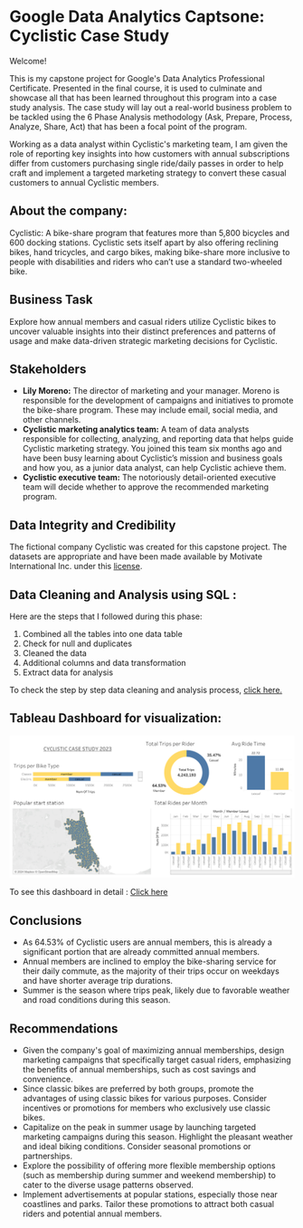 # Google Data Analytics Captsone: Cyclistic Case Study

Welcome!

This is my capstone project for Google's Data Analytics Professional Certificate. Presented in the final course, it is used to culminate and showcase all that has been learned throughout this program into a case study analysis. The case study will lay out a real-world business problem to be tackled using the 6 Phase Analysis methodology (Ask, Prepare, Process, Analyze, Share, Act) that has been a focal point of the program.

Working as a data analyst within Cyclistic's marketing team, I am given the role of reporting key insights into how customers with annual subscriptions differ from customers purchasing single ride/daily passes in order to help craft and implement a targeted marketing strategy to convert these casual customers to annual Cyclistic members. 

## About the company:
Cyclistic: A bike-share program that features more than 5,800 bicycles and 600 docking stations. Cyclistic sets itself apart by also offering reclining bikes, hand tricycles, and cargo bikes, making bike-share more inclusive to people with disabilities and riders who can’t use a standard two-wheeled bike.

## Business Task
Explore how annual members and casual riders utilize Cyclistic bikes to uncover valuable insights into their distinct preferences and patterns of usage and make data-driven strategic marketing decisions for Cyclistic.

## Stakeholders
* **Lily Moreno:** The director of marketing and your manager. Moreno is responsible for the development of campaigns and initiatives to promote the bike-share program. These may include email, social media, and other channels.
* **Cyclistic marketing analytics team:** A team of data analysts responsible for collecting, analyzing, and reporting data that helps guide Cyclistic marketing strategy. You joined this team six months ago and have been busy learning about Cyclistic’s mission and business goals and how you, as a junior data analyst, can help Cyclistic achieve them.
* **Cyclistic executive team:** The notoriously detail-oriented executive team will decide whether to approve the recommended marketing program.

## Data Integrity and Credibility
The fictional company Cyclistic was created for this capstone project. The datasets are appropriate and have been made available by Motivate International Inc. under this [license](https://divvybikes.com/data-license-agreement).

## Data Cleaning and Analysis using SQL :
Here are the steps that I followed during this phase:
1.  Combined all the tables into one data table
2.	Check for null and duplicates
3.	Cleaned the data
4.	Additional columns and data transformation
5.	Extract data for analysis

To check the step by step data cleaning and analysis process, [click here.](https://github.com/RitoChak/Google-Data-Analytics-Capstone-Complete-a-Case-Study/blob/c614eec25c20181a134dd8db92118e602d1e4fb7/Google%20Data%20Analytics%20Capstone%3A%20Complete%20a%20Case%20Study.md)

## Tableau Dashboard for visualization:

![CYCLISTIC_Dashboard](https://github.com/RitoChak/Google-Data-Analytics-Capstone-Complete-a-Case-Study/blob/main/TABLEAU/CYCLISTIC_DASHBOARD.png?raw=true)

To see this dashboard in detail : [Click here](https://public.tableau.com/views/CYCLISTICCASESTUDY2023/Dashboard2?:language=en-GB&:display_count=n&:origin=viz_share_link)


## Conclusions
* As 64.53% of Cyclistic users are annual members, this is already a significant portion that are already committed annual members.
* Annual members are inclined to employ the bike-sharing service for their daily commute, as the majority of their trips occur on weekdays and have shorter average trip durations.
* Summer is the season where trips peak, likely due to favorable weather and road conditions during this season.

## Recommendations
* Given the company's goal of maximizing annual memberships, design marketing campaigns that specifically target casual riders, emphasizing the benefits of annual memberships, such as cost savings and convenience.
* Since classic bikes are preferred by both groups, promote the advantages of using classic bikes for various purposes. Consider incentives or promotions for members who exclusively use classic bikes.
* Capitalize on the peak in summer usage by launching targeted marketing campaigns during this season. Highlight the pleasant weather and ideal biking conditions. Consider seasonal promotions or partnerships.
* Explore the possibility of offering more flexible membership options (such as membership during summer and weekend membership) to cater to the diverse usage patterns observed.
* Implement advertisements at popular stations, especially those near coastlines and parks. Tailor these promotions to attract both casual riders and potential annual members.
